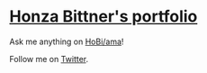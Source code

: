 # [Honza Bittner's portfolio](http://hobi.github.io)

<!--[![Build Status](https://travis-ci.org/HoBi/hobi.github.io.svg)](https://travis-ci.org/HoBi/hobi.github.io)-->

Ask me anything on [HoBi/ama](https://github.com/HoBi/ama)!

Follow me on [Twitter](https://twitter.com/tenhobi).
